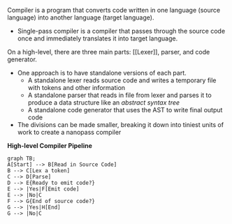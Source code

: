 Compiler is a program that converts code written in one language (source language) into another language (target language). 
- Single-pass compiler is a compiler that passes through the source code once and immediately translates it into target language. 

On a high-level, there are three main parts: [[Lexer]], parser, and code generator.
- One approach is to have standalone versions of each part. 
	- A standalone lexer reads source code and writes a temporary file with tokens and other information
	- A standalone parser that reads in file from lexer and parses it to produce a data structure like an _abstract syntax tree_
	- A standalone code generator that uses the AST to write final output code
- The divisions can be made smaller, breaking it down into tiniest units of work to create a nanopass compiler

**High-level Compiler Pipeline**
```mermaid
graph TB;
A[Start] --> B[Read in Source Code]
B --> C[Lex a token]
C --> D[Parse]
D --> E{Ready to emit code?}
E --> |Yes|F[Emit code]
E --> |No|C
F --> G{End of source code?}
G --> |Yes|H[End]
G --> |No|C
```